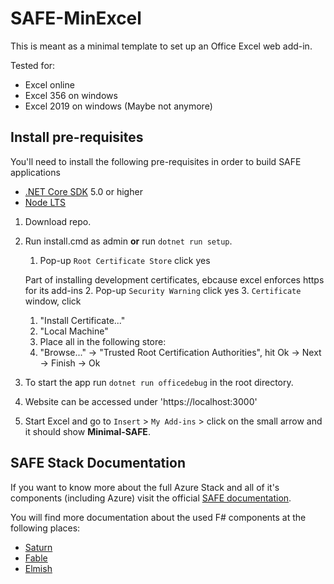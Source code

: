 # SAFE-MinExcel

This is meant as a minimal template to set up an Office Excel web add-in. 

Tested for: 
- Excel online
- Excel 356 on windows
- Excel 2019 on windows (Maybe not anymore)

## Install pre-requisites

You'll need to install the following pre-requisites in order to build SAFE applications

* [.NET Core SDK](https://www.microsoft.com/net/download) 5.0 or higher
* [Node LTS](https://nodejs.org/en/download/)

1. Download repo.
2. Run install.cmd as admin **or** run `dotnet run setup`.
    1. Pop-up `Root Certificate Store` click yes
    
      Part of installing development certificates, ebcause excel enforces https for its add-ins
    2.  Pop-up `Security Warning` click yes
    3. `Certificate` window, click
      1. "Install Certificate..."
      2. "Local Machine"
      3. Place all in the following store:
      4. "Browse..." -> "Trusted Root Certification Authorities", hit Ok -> Next -> Finish -> Ok
3. To start the app run `dotnet run officedebug` in the root directory.
4. Website can be accessed under 'https://localhost:3000'
5. Start Excel and go to `Insert` > `My Add-ins` > click on the small arrow and it should show **Minimal-SAFE**.

## SAFE Stack Documentation

If you want to know more about the full Azure Stack and all of it's components (including Azure) visit the official [SAFE documentation](https://safe-stack.github.io/docs/).

You will find more documentation about the used F# components at the following places:

* [Saturn](https://saturnframework.org/)
* [Fable](https://fable.io/docs/)
* [Elmish](https://elmish.github.io/elmish/)

